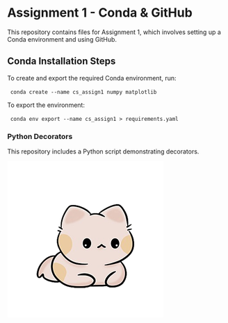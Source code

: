 # Assignment 1 - Conda & GitHub

This repository contains files for Assignment 1, which involves setting up a Conda environment and using GitHub.

## Conda Installation Steps

To create and export the required Conda environment, run:

<code> conda create --name cs_assign1 numpy matplotlib </code>

To export the environment:

<code> conda env export --name cs_assign1 > requirements.yaml </code>

### Python Decorators

This repository includes a Python script demonstrating decorators.

![My Pet](pet.jpg)
